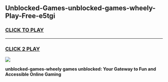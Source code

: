 
## Unblocked-Games-unblocked-games-wheely-Play-Free-e5tgi
<h3>
<a href="https://premium76.site?title=unblocked-games-wheely&ref=18A1">CLICK TO PLAY</a></h3>
<hr>

<h3>
<a href="https://premium76.site?title=unblocked-games-wheely&ref=18A1">CLICK 2 PLAY</a>
  
</h3>

<a href="https://premium76.site?title=unblocked-games-wheely&ref=18A1"><img src="https://clearcache.store/games.png"></a>


**unblocked-games-wheely games unblocked: Your Gateway to Fun and Accessible Online Gaming**
